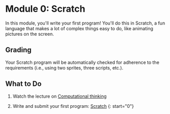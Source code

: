 # Module 0: Scratch

In this module, you'll write your first program! You'll do this in Scratch, a fun language that makes a lot of complex things easy to do, like animating pictures on the screen.


## Grading

Your Scratch program will be automatically checked for adherence to the requirements (i.e., using two sprites, three scripts, etc.).


## What to Do

1. Watch the lecture on [Computational thinking](/lectures/computational-thinking)

2. Write and submit your first program: [Scratch](/problems/scratch)
{: start="0"}
